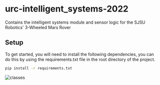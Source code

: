 # urc-intelligent_systems-2022

Contains the intelligent systems module and sensor logic for the SJSU Robotics' 3-Wheeled Mars Rover

## Setup
To get started, you will need to install the following dependencies, you can do this by using the requirements.txt file in the root directory of the project.

```bash
pip install -r requirements.txt
```

![classes](https://github.com/SJSURoboticsTeam/urc-intelligent-systems-2023/assets/50222631/3d47c3d4-b21a-463e-9739-bc99b61f450f)
